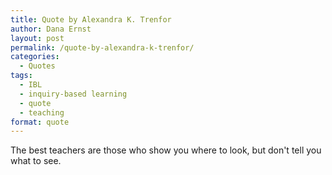 ```yaml
---
title: Quote by Alexandra K. Trenfor
author: Dana Ernst
layout: post
permalink: /quote-by-alexandra-k-trenfor/
categories:
  - Quotes
tags:
  - IBL
  - inquiry-based learning
  - quote
  - teaching
format: quote
---
```


<i class="fa fa-quote-left fa-3x fa-pull-left fa-border"></i>The best teachers are those who show you where to look, but don't tell you what to see.
